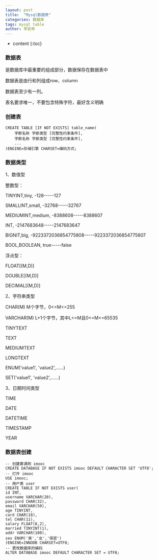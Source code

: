 ```yaml
---
layout: post 
title:  "Mysql数据表" 
categories: 数据库 
tags: mysql table 
author: 李武帝 
---
```


* content
{:toc}

### 数据表

是数据库中最重要的组成部分，数据保存在数据表中

数据表是由行和列组成row、column

数据表至少有一列。

表名要求唯一，不要包含特殊字符，最好含义明确

### 创建表

```
CREATE TABLE [IF NOT EXISTS] table_name(
    字断名称 字断类型 [完整性约束条件],
    字断名称 字断类型 [完整性约束条件],
    ...
)ENGINE=存储引擎 CHARSET=编码方式;
```
### 数据类型

1、数值型

整数型：

TINYINT,tiny, -128-----127

SMALLINT,small, -32768-----32767

MEDIUMINT,medium, -8388608-----8388607

INT, -2147683648-----2147683647

BIGNIT,big, -9223372036854775808-----9223372036854775807

BOOL,BOOLEAN, true-----false

浮点型：

FLOAT[(M,D)]

DOUBLE[(M,D)]

DECIMAL[(M,D)]

2、字符串类型

CHAR(M) M个字节，0<=M<=255

VARCHAR(M) L+1个字节，其中L<=M且0<=M<=65535

TINYTEXT 

TEXT

MEDIUMTEXT

LONGTEXT

ENUM('value1', 'value2',......)

SET('value1', 'value2',......)

3、日期时间类型

TIME

DATE

DATETIME

TIMESTAMP

YEAR

### 数据表创建

```mysql-psql
-- 创建慕课网 imooc
CREATE DATABASE IF NOT EXISTS imooc DEFAULT CHARACTER SET 'UTF8';
-- 打开 imooc
USE imooc;
-- 用户表 user
CREATE TABLE IF NOT EXISTS user(
id INT,
username VARCHAR(20),
password CHAR(32),
email VARCHAR(50),
age TINYINT,
card CHAR(18),
tel CHAR(11),
salary FLOAT(8,2),
married TINYINT(1),
addr VARCHAR(100),
sex ENUM('男','女','保密')
)ENGINE=INNODB CHARSET=UTF8;
-- 更改数据库的编码
ALTER DATABASE imooc DEFAULT CHARACTER SET = UTF8;
```
